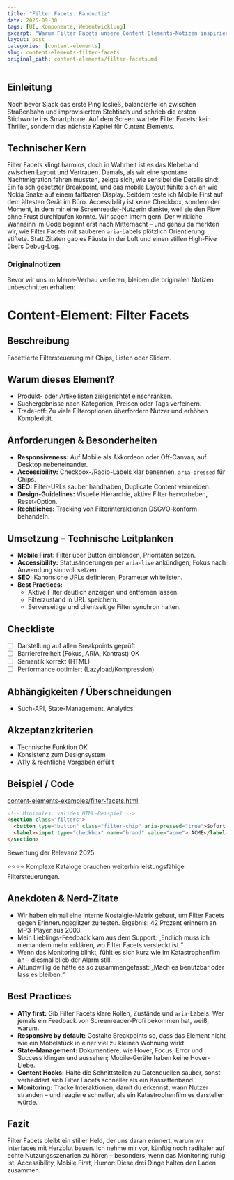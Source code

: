 ```yaml
---
title: "Filter Facets: Randnotiz"
date: 2025-09-30
tags: [UI, Komponente, Webentwicklung]
excerpt: "Warum Filter Facets unsere Content Elements-Notizen inspiriert."
layout: post
categories: [content-elements]
slug: content-elements-filter-facets
original_path: content-elements/filter-facets.md
---
```


## Einleitung
Noch bevor Slack das erste Ping losließ, balancierte ich zwischen Straßenbahn und improvisiertem Stehtisch und schrieb die ersten Stichworte ins Smartphone. Auf dem Screen wartete Filter Facets; kein Thriller, sondern das nächste Kapitel für C.ntent Elements.

## Technischer Kern
Filter Facets klingt harmlos, doch in Wahrheit ist es das Klebeband zwischen Layout und Vertrauen. Damals, als wir eine spontane Nachtmigration fahren mussten, zeigte sich, wie sensibel die Details sind: Ein falsch gesetzter Breakpoint, und das mobile Layout fühlte sich an wie Nokia Snake auf einem faltbaren Display. Seitdem teste ich Mobile First auf dem ältesten Gerät im Büro. Accessibility ist keine Checkbox, sondern der Moment, in dem mir eine Screenreader-Nutzerin dankte, weil sie den Flow ohne Frust durchlaufen konnte. Wir sagen intern gern: Der wirkliche Wahnsinn im Code beginnt erst nach Mitternacht – und genau da merkten wir, wie Filter Facets mit sauberen `aria`-Labels plötzlich Orientierung stiftete. Statt Zitaten gab es Fäuste in der Luft und einen stillen High-Five übers Debug-Log.

### Originalnotizen
Bevor wir uns im Meme-Verhau verlieren, bleiben die originalen Notizen unbeschnitten erhalten:
# Content-Element: Filter Facets

## Beschreibung
Facettierte Filtersteuerung mit Chips, Listen oder Slidern.

## Warum dieses Element?
- Produkt- oder Artikellisten zielgerichtet einschränken.
- Suchergebnisse nach Kategorien, Preisen oder Tags verfeinern.
- Trade-off: Zu viele Filteroptionen überfordern Nutzer und erhöhen Komplexität.

## Anforderungen & Besonderheiten
- **Responsiveness:** Auf Mobile als Akkordeon oder Off-Canvas, auf Desktop nebeneinander.
- **Accessibility:** Checkbox-/Radio-Labels klar benennen, `aria-pressed` für Chips.
- **SEO:** Filter-URLs sauber handhaben, Duplicate Content vermeiden.
- **Design-Guidelines:** Visuelle Hierarchie, aktive Filter hervorheben, Reset-Option.
- **Rechtliches:** Tracking von Filterinteraktionen DSGVO-konform behandeln.

## Umsetzung – Technische Leitplanken
- **Mobile First:** Filter über Button einblenden, Prioritäten setzen.
- **Accessibility:** Statusänderungen per `aria-live` ankündigen, Fokus nach Anwendung sinnvoll setzen.
- **SEO:** Kanonsiche URLs definieren, Parameter whitelisten.
- **Best Practices:**
  - Aktive Filter deutlich anzeigen und entfernen lassen.
  - Filterzustand in URL speichern.
  - Serverseitige und clientseitige Filter synchron halten.

## Checkliste
- [ ] Darstellung auf allen Breakpoints geprüft
- [ ] Barrierefreiheit (Fokus, ARIA, Kontrast) OK
- [ ] Semantik korrekt (HTML)
- [ ] Performance optimiert (Lazyload/Kompression)

## Abhängigkeiten / Überschneidungen
- Such-API, State-Management, Analytics

## Akzeptanzkriterien
- Technische Funktion OK
- Konsistenz zum Designsystem
- A11y & rechtliche Vorgaben erfüllt

## Beispiel / Code
[content-elements-examples/filter-facets.html](../content-elements-examples/filter-facets.html)

```html
<!-- Minimales, valides HTML-Beispiel -->
<section class="filters">
  <button type="button" class="filter-chip" aria-pressed="true">Sofort lieferbar</button>
  <label><input type="checkbox" name="brand" value="acme"> ACME</label>
</section>
```

Bewertung der Relevanz 2025

⭐⭐⭐⭐ Komplexe Kataloge brauchen weiterhin leistungsfähige Filtersteuerungen.

## Anekdoten & Nerd-Zitate
- Wir haben einmal eine interne Nostalgie-Matrix gebaut, um Filter Facets gegen Erinnerungsglitzer zu testen. Ergebnis: 42 Prozent erinnern an MP3-Player aus 2003.
- Mein Lieblings-Feedback kam aus dem Support: „Endlich muss ich niemandem mehr erklären, wo Filter Facets versteckt ist.“
- Wenn das Monitoring blinkt, fühlt es sich kurz wie im Katastrophenfilm an – diesmal blieb der Alarm still.
- Altundwillig.de hätte es so zusammengefasst: „Mach es benutzbar oder lass es bleiben.“

## Best Practices
- **A11y first:** Gib Filter Facets klare Rollen, Zustände und `aria`-Labels. Wer jemals ein Feedback von Screenreader-Profi bekommen hat, weiß, warum.
- **Responsive by default:** Gestalte Breakpoints so, dass das Element nicht wie ein Möbelstück in einer viel zu kleinen Wohnung wirkt.
- **State-Management:** Dokumentiere, wie Hover, Focus, Error und Success klingen und aussehen; Mobile-Geräte haben keine Hover-Liebe.
- **Content Hooks:** Halte die Schnittstellen zu Datenquellen sauber, sonst verheddert sich Filter Facets schneller als ein Kassettenband.
- **Monitoring:** Tracke Interaktionen, damit du erkennst, wann Nutzer stranden – und reagiere schneller, als ein Katastrophenfilm es darstellen würde.

## Fazit
Filter Facets bleibt ein stiller Held, der uns daran erinnert, warum wir Interfaces mit Herzblut bauen. Ich nehme mir vor, künftig noch radikaler auf echte Nutzungsszenarien zu hören – besonders, wenn das Monitoring ruhig ist. Accessibility, Mobile First, Humor: Diese drei Dinge halten den Laden zusammen.
